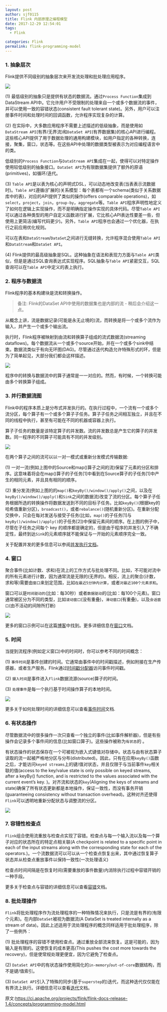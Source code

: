 ```yaml
---
layout: post
author: sjf0115
title: Flink 内部原理之编程模型
date: 2017-12-29 12:54:01
tags:
  - Flink

categories: Flink
permalink: flink-programming-model
---
```


### 1. 抽象层次

Flink提供不同级别的抽象层次来开发流处理和批处理应用程序。

![](https://github.com/sjf0115/ImageBucket/blob/main/Flink/flink-programming-model-1.png?raw=true)

(1) 最低级别的抽象只是提供有状态的数据流。通过`Process Function`集成到DataStream API中。它允许用户不受限制的处理来自一个或多个数据流的事件，并可以使用一致的容错状态(consistent fault tolerant state)。另外，用户可以注册事件时间和处理时间的回调函数，允许程序实现复杂的计算。

(2) 在实际中，大多数应用程序不需要上述描述的低级抽象，而是使用如`DataStream API`(有界/无界流)和`DataSet API`(有界数据集)的核心API进行编程。这些核心API提供了用于数据处理的通用构建模块，如用户指定的各种转换，连接，聚集，窗口，状态等。在这些API中处理的数据类型被表示为对应编程语言中的类。

低级别的`Process Function`与`DataStream API`集成在一起，使得可以对特定操作使用较低级别的抽象接口。`DataSet API`为有限数据集提供了额外的原语(primitives)，如循环/迭代。

(3) `Table API`是以表为核心的声明式DSL，可以动态地改变表(当表表示流数据时)。`Table API`遵循(扩展的)关系模型：每个表都有一个schema(类似于关系数据库中的表)，对应的API提供了类似的操作(offers comparable operations)，如`select`，`project`，`join`，`group-by`，`aggregate`等。`Table API`程序声明性地定义了如何在逻辑上实现操作，而不是明确指定操作实现的具体代码。尽管`Table API`可以通过各种类型的用户自定义函数进行扩展，它比核心API表达性要差一些，但使用上更简洁(编写代码更少)。另外，`Table API`程序也会通过一个优化器，在执行之前应用优化规则。

可以在表和`DataStream`/`DataSet`之间进行无缝转换，允许程序混合使用`Table API`和`DataStream`和`DataSet API`。

(4) Flink提供的最高级抽象是SQL。这种抽象在语法和表现力方面与`Table API`类似，但是是通过SQL查询表达式实现程序。SQL抽象与`Table API`紧密交互，SQL查询可以在`Table API`中定义的表上执行。

### 2. 程序与数据流

Flink程序的基本构建块是流和转换操作。

> 备注: Flink的DataSet API中使用的数据集也是内部的流 - 稍后会介绍这一点。

从概念上讲，流是数据记录(可能是永无止境的)流，而转换是将一个或多个流作为输入，并产生一个或多个输出流。

执行时，Flink程序被映射到由流和转换算子组成的流式数据流(streaming dataflows)。每个数据流从一个或多个source开始，并在一个或多个sink中结束。数据流类似于有向无环图(DAG)。尽管通过迭代构造允许特殊形式的环，但是为了简单起见，大部分我们都会这样描述。

![](https://github.com/sjf0115/ImageBucket/blob/main/Flink/flink-programming-model-2.png?raw=true)

程序中的转换与数据流中的算子通常是一一对应的。然而，有时候，一个转换可能由多个转换算子组成。

### 3. 并行数据流图

Flink中的程序本质上是分布式并发执行的。在执行过程中，一个流有一个或多个流分区，每个算子有一个或多个算子子任务。算子子任务之间相互独立，并且在不同的线程中执行，甚至有可能在不同的机器或容器上执行。

算子子任务的数量是该特定算子的并发数。流的并发数总是产生它的算子的并发数。同一程序的不同算子可能具有不同的并发级别。

![](https://github.com/sjf0115/ImageBucket/blob/main/Flink/flink-programming-model-3.png?raw=true)

在两个算子之间的流可以以一对一模式或重新分发模式传输数据:

(1) 一对一流(例如上图中的Source和map()算子之间的流)保留了元素的分区和排序。这意味着将会在map()算子的子任务[1]中看到在Source算子的子任务[1]中产生的相同元素，并且具有相同的顺序。

(2) 重分发流(例如上图的的`map()`和`keyBy()/window()/apply()`之间，以及在`keyBy()/window()/apply()`和`Sink`之间的数据流)改变了流的分区。每个算子子任务根据所选的转换操作将数据发送到不同的目标子任务。比如`keyBy()`(根据key的哈希值重新分区)，`broadcast()`，或者`rebalance()`(随机重新分区)。在重新分配交换中，只会在每对发送与接受子任务(比如，`map()`的子任务[1]与`keyBy()/window()/apply()`的子任务[2])中保留元素间的顺序。在上图的例子中，尽管在子任务之间每个 key 的顺序都是确定的，但是由于程序的并发引入了不确定性，最终到达`Sink`的元素顺序就不能保证与一开始的元素顺序完全一致。

关于配置并发的更多信息可以参阅[并发执行文档](https://ci.apache.org/projects/flink/flink-docs-release-1.3/dev/parallel.html)。

### 4. 窗口

聚合事件(比如计数、求和)在流上的工作方式与批处理不同。比如，不可能对流中的所有元素进行计数，因为通常流是无限的(无界的)。相反，流上的聚合(计数，求和等)需要由`窗口`来划定范围，比如`在最近5分钟内计算`，或者`对最近100个元素求和`。

窗口可以是`时间驱动的`(比如：每30秒）或者`数据驱动`的(比如：每100个元素)。窗口通常被区分为不同的类型，比如`滚动窗口`(没有重叠)，`滑动窗口`(有重叠)，以及`会话窗口`(由不活动的间隙所打断)

![](https://github.com/sjf0115/ImageBucket/blob/main/Flink/flink-programming-model-4.png?raw=true)

更多的窗口示例可以在这篇[博客](https://flink.apache.org/news/2015/12/04/Introducing-windows.html)中找到。更多详细信息在[窗口](https://ci.apache.org/projects/flink/flink-docs-release-1.4/dev/stream/operators/windows.html)文档。

### 5. 时间

当提到流程序(例如定义窗口)中的时间时，你可以参考不同的时间概念：

(1) `事件时间`是事件创建的时间。它通常由事件中的时间戳描述，例如附接在生产传感器，或者生产服务。Flink通过[时间戳分配器](https://ci.apache.org/projects/flink/flink-docs-release-1.4/dev/event_timestamps_watermarks.html)访问事件时间戳。

(2) `摄入时间`是事件进入`Flink`数据流源(source)算子的时间。

(3) `处理事件`是每一个执行基于时间操作算子的本地时间。

![](https://github.com/sjf0115/ImageBucket/blob/main/Flink/flink-programming-model-5.png?raw=true)

更多关于如何处理时间的详细信息可以查看[事件时间](https://ci.apache.org/projects/flink/flink-docs-release-1.4/dev/event_time.html)文档.

### 6. 有状态操作

尽管数据流中的很多操作一次只查看一个独立的事件(比如事件解析器)，但是有些操作会记录多个事件间的信息(比如窗口算子)。这些操作被称为`有状态`的 。

有状态操作的状态保存在一个可被视为嵌入式键值对存储中。状态与由有状态算子读取的流一起被严格地分区与分布(distributed)。因此，只有在应用`keyBy()`函数之后，才能访问`keyed streams`上的键/值对状态，并且仅限于与当前事件`key`相关联的值(access to the key/value state is only possible on keyed streams, after a keyBy() function, and is restricted to the values associated with the current event’s key. )。对齐流和状态的`key`(Aligning the keys of streams and state)确保了所有状态更新都是本地操作，保证一致性，而没有事务开销(guaranteeing consistency without transaction overhead)。这种对齐还使得`Flink`可以透明地重新分配状态与调整流的分区。

![](https://github.com/sjf0115/ImageBucket/blob/main/Flink/flink-programming-model-6.png?raw=true)

### 7. 容错性检查点

`Flink`组合使用流重放与检查点实现了容错。检查点与每一个输入流以及每一个算子对应的状态所在的特定点相关联(A checkpoint is related to a specific point in each of the input streams along with the corresponding state for each of the operators.)。一个流数据流可以可以从一个检查点恢复出来，其中通过恢复算子状态并从检查点重放事件以保持一致性(一次处理语义)

检查点时间间隔是在恢复时间(需要重放的事件数量)内消除执行过程中容错开销的一种手段。

更多关于检查点与容错的详细信息可以查看[容错](https://ci.apache.org/projects/flink/flink-docs-release-1.4/dev/stream/state/checkpointing.html)文档。

### 8. 批处理操作

`Flink`将批处理程序作为流处理程序的一种特殊情况来执行，只是流是有界的(有限个元素)。在内部`DataSet`被视为数据流(A DataSet is treated internally as a stream of data)。因此上述适用于流处理程序的概念同样适用于批处理程序，除了一些例外：

(1) 批处理程序的容错不使用检查点。通过重放全部流来恢复。这是可能的，因为输入是有限的。这使恢复的成本更高(This pushes the cost more towards the recovery)，但是使常规处理更便宜，因为它避免了检查点。

(2) `DataSet API`中的有状态操作使用简化的`in-memory`/`out-of-core`数据结构，而不是键/值索引。

(3) `DataSet API`引入了特殊的同步(基于`superstep`的)迭代，而这种迭代仅仅能在有界流上执行。详细信息可以查看[迭代](https://ci.apache.org/projects/flink/flink-docs-release-1.4/dev/batch/iterations.html)文档。

原文:https://ci.apache.org/projects/flink/flink-docs-release-1.4/concepts/programming-model.html
